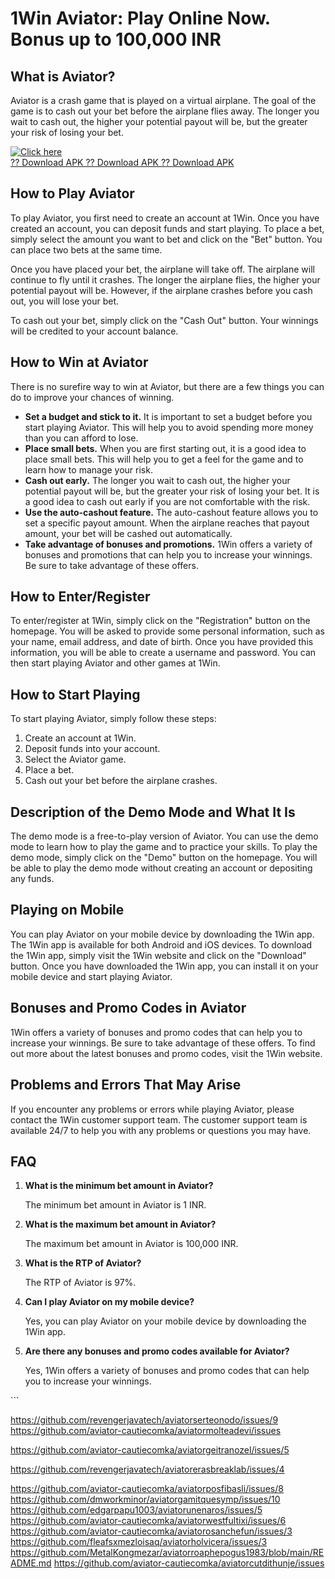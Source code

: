 # 1Win Aviator: Play Online Now. Bonus up to 100,000 INR

## What is Aviator?

Aviator is a crash game that is played on a virtual airplane. The goal
of the game is to cash out your bet before the airplane flies away. The
longer you wait to cash out, the higher your potential payout will be,
but the greater your risk of losing your bet.

[![Click
here](https://readscoops.com/wp-content/uploads/2023/03/Readscoop-aviator-1-1.jpg)](https://traff.sbs/deff)\
[?? Download APK ?? Download APK ?? Download
APK](https://traff.sbs/deff)

## How to Play Aviator

To play Aviator, you first need to create an account at 1Win. Once you
have created an account, you can deposit funds and start playing. To
place a bet, simply select the amount you want to bet and click on the
"Bet" button. You can place two bets at the same time.

Once you have placed your bet, the airplane will take off. The airplane
will continue to fly until it crashes. The longer the airplane flies,
the higher your potential payout will be. However, if the airplane
crashes before you cash out, you will lose your bet.

To cash out your bet, simply click on the "Cash Out" button. Your
winnings will be credited to your account balance.

## How to Win at Aviator

There is no surefire way to win at Aviator, but there are a few things
you can do to improve your chances of winning.

-   **Set a budget and stick to it.** It is important to set a budget
    before you start playing Aviator. This will help you to avoid
    spending more money than you can afford to lose.
-   **Place small bets.** When you are first starting out, it is a good
    idea to place small bets. This will help you to get a feel for the
    game and to learn how to manage your risk.
-   **Cash out early.** The longer you wait to cash out, the higher your
    potential payout will be, but the greater your risk of losing your
    bet. It is a good idea to cash out early if you are not comfortable
    with the risk.
-   **Use the auto-cashout feature.** The auto-cashout feature allows
    you to set a specific payout amount. When the airplane reaches that
    payout amount, your bet will be cashed out automatically.
-   **Take advantage of bonuses and promotions.** 1Win offers a variety
    of bonuses and promotions that can help you to increase your
    winnings. Be sure to take advantage of these offers.

## How to Enter/Register

To enter/register at 1Win, simply click on the "Registration"
button on the homepage. You will be asked to provide some personal
information, such as your name, email address, and date of birth. Once
you have provided this information, you will be able to create a
username and password. You can then start playing Aviator and other
games at 1Win.

## How to Start Playing

To start playing Aviator, simply follow these steps:

1.  Create an account at 1Win.
2.  Deposit funds into your account.
3.  Select the Aviator game.
4.  Place a bet.
5.  Cash out your bet before the airplane crashes.

## Description of the Demo Mode and What It Is

The demo mode is a free-to-play version of Aviator. You can use the demo
mode to learn how to play the game and to practice your skills. To play
the demo mode, simply click on the "Demo" button on the homepage.
You will be able to play the demo mode without creating an account or
depositing any funds.

## Playing on Mobile

You can play Aviator on your mobile device by downloading the 1Win app.
The 1Win app is available for both Android and iOS devices. To download
the 1Win app, simply visit the 1Win website and click on the
"Download" button. Once you have downloaded the 1Win app, you can
install it on your mobile device and start playing Aviator.

## Bonuses and Promo Codes in Aviator

1Win offers a variety of bonuses and promo codes that can help you to
increase your winnings. Be sure to take advantage of these offers. To
find out more about the latest bonuses and promo codes, visit the 1Win
website.

## Problems and Errors That May Arise

If you encounter any problems or errors while playing Aviator, please
contact the 1Win customer support team. The customer support team is
available 24/7 to help you with any problems or questions you may have.

## FAQ

1.  **What is the minimum bet amount in Aviator?**

    The minimum bet amount in Aviator is 1 INR.

2.  **What is the maximum bet amount in Aviator?**

    The maximum bet amount in Aviator is 100,000 INR.

3.  **What is the RTP of Aviator?**

    The RTP of Aviator is 97%.

4.  **Can I play Aviator on my mobile device?**

    Yes, you can play Aviator on your mobile device by downloading the
    1Win app.

5.  **Are there any bonuses and promo codes available for Aviator?**

    Yes, 1Win offers a variety of bonuses and promo codes that can help
    you to increase your winnings.

\`\`\`

https://github.com/revengerjavatech/aviatorserteonodo/issues/9
https://github.com/aviator-cautiecomka/aviatormolteadevi/issues

https://github.com/aviator-cautiecomka/aviatorgeitranozel/issues/5

https://github.com/revengerjavatech/aviatorerasbreaklab/issues/4

https://github.com/aviator-cautiecomka/aviatorposfibasli/issues/8
https://github.com/dmworkminor/aviatorgamitquesymp/issues/10
https://github.com/edgarpapu1003/aviatorunenaros/issues/5
https://github.com/aviator-cautiecomka/aviatorwestfultixi/issues/6
https://github.com/aviator-cautiecomka/aviatorosanchefun/issues/3
https://github.com/fleafsxmezloisaq/aviatorholvicera/issues/3
https://github.com/MetalKongmezar/aviatorroaphepogus1983/blob/main/README.md
https://github.com/aviator-cautiecomka/aviatorcutdithunje/issues
